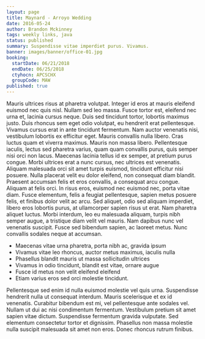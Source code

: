 ```yaml
---
layout: page
title: Maynard - Arroyo Wedding
date: 2016-05-24
author: Brandon Mckinney
tags: weekly links, java
status: published
summary: Suspendisse vitae imperdiet purus. Vivamus.
banner: images/banner/office-01.jpg
booking:
  startDate: 06/21/2018
  endDate: 06/25/2018
  ctyhocn: APCSCHX
  groupCode: MAW
published: true
---
```

Mauris ultrices risus at pharetra volutpat. Integer id eros at mauris eleifend euismod nec quis nisl. Nullam sed leo massa. Fusce tortor est, eleifend nec urna et, lacinia cursus neque. Duis sed tincidunt tortor, lobortis maximus justo. Duis rhoncus sem eget odio volutpat, eu hendrerit erat pellentesque. Vivamus cursus erat in ante tincidunt fermentum. Nam auctor venenatis nisi, vestibulum lobortis ex efficitur eget. Mauris convallis nulla libero. Cras luctus quam et viverra maximus. Mauris non massa libero.
Pellentesque iaculis, lectus sed pharetra varius, quam quam convallis purus, quis semper nisi orci non lacus. Maecenas lacinia tellus id ex semper, at pretium purus congue. Morbi ultrices erat a nunc cursus, nec ultrices est venenatis. Aliquam malesuada orci sit amet turpis euismod, tincidunt efficitur nisi posuere. Nulla placerat velit eu dolor eleifend, non consequat diam blandit. Praesent accumsan felis et eros convallis, a consequat arcu congue. Aliquam at felis orci. In risus eros, euismod nec euismod nec, porta vitae diam. Fusce elementum, felis a feugiat pellentesque, sapien metus posuere felis, et finibus dolor velit ac arcu. Sed aliquet, odio sed aliquam imperdiet, libero eros lobortis purus, at ullamcorper sapien risus ut erat. Nam pharetra aliquet luctus. Morbi interdum, leo eu malesuada aliquam, turpis nibh semper augue, a tristique diam velit vel mauris. Nam dapibus nunc vel venenatis suscipit. Fusce sed bibendum sapien, ac laoreet metus. Nunc convallis sodales neque at accumsan.

* Maecenas vitae urna pharetra, porta nibh ac, gravida ipsum
* Vivamus vitae leo rhoncus, auctor metus maximus, iaculis nulla
* Phasellus blandit mauris ut massa sollicitudin ultrices
* Vivamus in odio tincidunt, blandit est vitae, ornare augue
* Fusce id metus non velit eleifend eleifend
* Etiam varius eros sed orci molestie tincidunt.

Pellentesque sed enim id nulla euismod molestie vel quis urna. Suspendisse hendrerit nulla ut consequat interdum. Mauris scelerisque et ex id venenatis. Curabitur bibendum est mi, vel pellentesque ante sodales vel. Nullam ut dui ac nisi condimentum fermentum. Vestibulum pretium sit amet sapien vitae dictum. Suspendisse fermentum gravida vulputate. Sed elementum consectetur tortor et dignissim. Phasellus non massa molestie nulla suscipit malesuada sit amet non eros. Donec rhoncus rutrum finibus.
